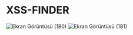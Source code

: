 # XSS-FINDER
![Ekran Görüntüsü (180)](https://user-images.githubusercontent.com/110742864/236263057-4a8b1787-b7ff-4b3a-9887-f8d4b42ab5f2.png)
![Ekran Görüntüsü (181)](https://user-images.githubusercontent.com/110742864/236263257-b8c9f40a-ead3-403e-af30-61605be79fc7.png)

